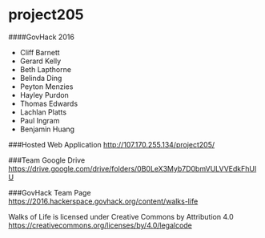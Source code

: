 # project205
####GovHack 2016

 - Cliff Barnett
 - Gerard Kelly
 - Beth Lapthorne
 - Belinda Ding
 - Peyton Menzies
 - Hayley Purdon
 - Thomas Edwards
 - Lachlan Platts
 - Paul Ingram
 - Benjamin Huang

###Hosted Web Application
http://107.170.255.134/project205/

###Team Google Drive
https://drive.google.com/drive/folders/0B0LeX3Myb7D0bmVULVVEdkFhUlU

###GovHack Team Page
https://2016.hackerspace.govhack.org/content/walks-life


Walks of Life is licensed under Creative Commons by Attribution 4.0
https://creativecommons.org/licenses/by/4.0/legalcode

